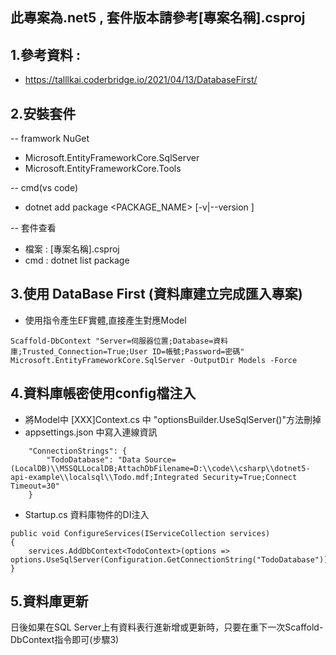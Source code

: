 ## 此專案為.net5 , 套件版本請參考[專案名稱].csproj

## 1.參考資料 : 
* https://talllkai.coderbridge.io/2021/04/13/DatabaseFirst/

## 2.安裝套件
-- framwork NuGet
* Microsoft.EntityFrameworkCore.SqlServer
* Microsoft.EntityFrameworkCore.Tools

-- cmd(vs code)
* dotnet add package <PACKAGE_NAME> [-v|--version <VERSION>]


-- 套件查看
* 檔案 : [專案名稱].csproj
* cmd : dotnet list package

## 3.使用 DataBase First (資料庫建立完成匯入專案)
* 使用指令產生EF實體,直接產生對應Model

```
Scaffold-DbContext "Server=伺服器位置;Database=資料庫;Trusted_Connection=True;User ID=帳號;Password=密碼" Microsoft.EntityFrameworkCore.SqlServer -OutputDir Models -Force
```

## 4.資料庫帳密使用config檔注入
* 將Model中 [XXX]Context.cs 中 "optionsBuilder.UseSqlServer()"方法刪掉
* appsettings.json 中寫入連線資訊
```
    "ConnectionStrings": {
        "TodoDatabase": "Data Source=(LocalDB)\\MSSQLLocalDB;AttachDbFilename=D:\\code\\csharp\\dotnet5-api-example\\localsql\\Todo.mdf;Integrated Security=True;Connect Timeout=30"
    }
```
* Startup.cs 資料庫物件的DI注入
```
public void ConfigureServices(IServiceCollection services)
{
    services.AddDbContext<TodoContext>(options => options.UseSqlServer(Configuration.GetConnectionString("TodoDatabase")));
}
```

## 5.資料庫更新
日後如果在SQL Server上有資料表行進新增或更新時，只要在重下一次Scaffold-DbContext指令即可(步驟3)